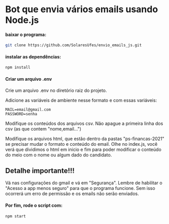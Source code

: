 # Bot que envia vários emails usando Node.js

#### baixar o programa:
```sh
git clone https://github.com/SolaresUfes/envio_emails_js.git
```

#### instalar as dependências:
```sh
npm install
```

#### Criar um arquivo .env
Crie um arquivo .env no diretório raiz do projeto.

Adicione as variáveis de ambiente nesse formato e com essas variáveis:

```
MAIL=email@gmail.com
PASSWORD=senha
```

Modifique os conteúdos dos arquivos csv. Não apague a primeira linha dos csv (as que contem "nome,email...")

Modifique os arquivos html, que estão dentro da pastas "ps-financas-2021" se precisar mudar o formato e conteúdo do email.
Olhe no index.js, você verá que dividimos o html em inicio e fim para poder modificar o conteúdo do meio com o nome ou algum dado do candidato.


## Detalhe importante!!!
Vá nas configurações do gmail e vá em "Segurança". Lembre de habilitar o "Acesso a app menos seguro" para que o programa funcione. Sem isso ocorrerá um erro de permissão e os emails não serão enviados.


#### Por fim, rode o script com:
```sh
npm start
```

